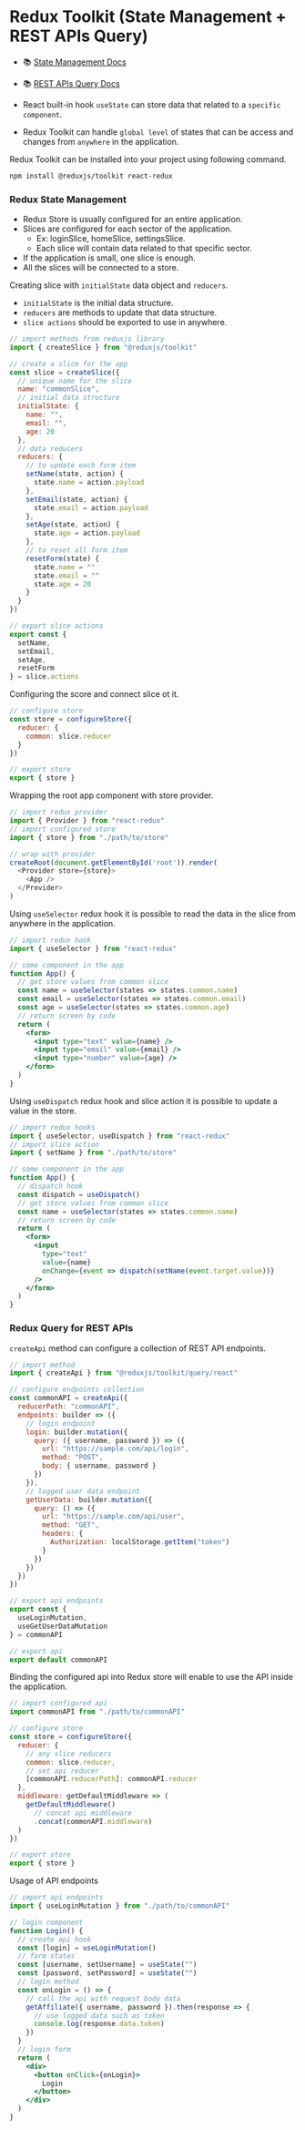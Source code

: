 # Redux Toolkit (State Management + REST APIs Query)

- 📚 [State Management Docs](https://redux.js.org/usage/)
- 📚 [REST APIs Query Docs](https://redux-toolkit.js.org/tutorials/rtk-query)

- React built-in hook `useState` can store data that related to a `specific component`.
- Redux Toolkit can handle `global level` of states that can be access and changes from `anywhere` in the application.

Redux Toolkit can be installed into your project
using following command.

```bash
npm install @reduxjs/toolkit react-redux
```

### Redux State Management

- Redux Store is usually configured for an entire application.
- Slices are configured for each sector of the application.
  - Ex: loginSlice, homeSlice, settingsSlice.
  - Each slice will contain data related to that specific sector. 
- If the application is small, one slice is enough.
- All the slices will be connected to a store.

Creating slice with `initialState` data object and `reducers`.
  - `initialState` is the initial data structure.
  - `reducers` are methods to update that data structure.
  - `slice actions` should be exported to use in anywhere.

```js
// import methods from reduxjs library
import { createSlice } from "@reduxjs/toolkit"

// create a slice for the app
const slice = createSlice({
  // unique name for the slice
  name: "commonSlice",
  // initial data structure
  initialState: {
    name: "",
    email: "",
    age: 20
  },
  // data reducers
  reducers: {
    // to update each form item
    setName(state, action) {
      state.name = action.payload
    },
    setEmail(state, action) {
      state.email = action.payload
    },
    setAge(state, action) {
      state.age = action.payload
    },
    // to reset all form item
    resetForm(state) {
      state.name = ""
      state.email = ""
      state.age = 20
    }
  }
})

// export slice actions
export const {
  setName,
  setEmail,
  setAge,
  resetForm
} = slice.actions
```

Configuring the score and connect slice ot it.

```js
// configure store
const store = configureStore({
  reducer: {
    common: slice.reducer
  }
})

// export store
export { store }
```

Wrapping the root app component with store provider.

```js
// import redux provider
import { Provider } from "react-redux"
// import configured store
import { store } from "./path/to/store"

// wrap with provider
createRoot(document.getElementById('root')).render(
  <Provider store={store}>
    <App />
  </Provider>
)
```

Using `useSelector` redux hook it is possible to read the data
in the slice from anywhere in the application.

```jsx
// import redux hook
import { useSelector } from "react-redux"

// some component in the app
function App() {
  // get store values from common slice
  const name = useSelector(states => states.common.name)
  const email = useSelector(states => states.common.email)
  const age = useSelector(states => states.common.age)
  // return screen by code
  return (
    <form>
      <input type="text" value={name} />
      <input type="email" value={email} />
      <input type="number" value={age} />
    </form>
  )
}
```

Using `useDispatch` redux hook and slice action it is possible
to update a value in the store.

```jsx
// import redux hooks
import { useSelector, useDispatch } from "react-redux"
// import slice action
import { setName } from "./path/to/store"

// some component in the app
function App() {
  // dispatch hook
  const dispatch = useDispatch()
  // get store values from common slice
  const name = useSelector(states => states.common.name)
  // return screen by code
  return (
    <form>
      <input
        type="text"
        value={name}
        onChange={event => dispatch(setName(event.target.value))}
      />
    </form>
  )
}
```

### Redux Query for REST APIs

`createApi` method can configure a collection of REST API endpoints.

```js
// import method
import { createApi } from "@reduxjs/toolkit/query/react"

// configure endpoints collection
const commonAPI = createApi({
  reducerPath: "commonAPI",
  endpoints: builder => ({
    // login endpoint
    login: builder.mutation({
      query: ({ username, password }) => ({
        url: "https://sample.com/api/login",
        method: "POST",
        body: { username, password }
      })
    }),
    // logged user data endpoint
    getUserData: builder.mutation({
      query: () => ({
        url: "https://sample.com/api/user",
        method: "GET",
        headers: {
          Authorization: localStorage.getItem("token")
        }
      })
    })
  })
})

// export api endpoints
export const {
  useLoginMutation,
  useGetUserDataMutation
} = commonAPI

// export api
export default commonAPI
```
Binding the configured api into Redux store will enable
to use the API inside the application.

```js
// import configured api
import commonAPI from "./path/to/commonAPI"

// configure store
const store = configureStore({
  reducer: {
    // any slice reducers
    common: slice.reducer,
    // set api reducer
    [commonAPI.reducerPath]: commonAPI.reducer
  },
  middleware: getDefaultMiddleware => (
    getDefaultMiddleware()
      // concat api middleware
      .concat(commonAPI.middleware)
  )
})

// export store
export { store }
```

Usage of API endpoints

```jsx
// import api endpoints
import { useLoginMutation } from "./path/to/commonAPI"

// login component
function Login() {
  // create api hook
  const [login] = useLoginMutation()
  // form states
  const [username, setUsername] = useState("")
  const [password, setPassword] = useState("")
  // login method
  const onLogin = () => {
    // call the api with request body data
    getAffiliate({ username, password }).then(response => {
      // use logged data such as token
      console.log(response.data.token)
    })
  }
  // login form
  return (
    <div>
      <button onClick={onLogin}>
        Login
      </button>
    </div>
  )
}

```
